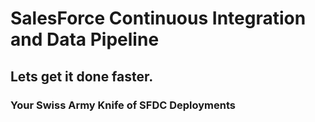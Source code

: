 # SalesForce Continuous Integration and Data Pipeline 
## Lets get it done faster.
### Your Swiss Army Knife of SFDC Deployments